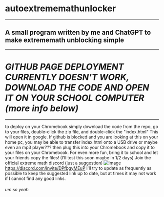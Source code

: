 # **autoextrememathunlocker**
***
## A small program written by me and ChatGPT to make extrememath unblocking simple
***
# ***GITHUB PAGE DEPLOYMENT CURRENTLY DOESN'T WORK, DOWNLOAD THE CODE AND OPEN IT ON YOUR SCHOOL COMPUTER (more info below)***
***
to deploy on your Chromebook simply download the code from the repo, go to your files, double-click the zip file, and double-click the "index.html" This will open it in google. If github is blocked and you are looking at this on your home pc, you may be able to transfer index.html onto a USB drive or maybe even an mp3 player??? then plug this into your Chromebook and copy it to your files on your Chromebook. For even more fun, bring it to school and let your friends copy the files! (I'll test this soon maybe in 1/2 days)
Join the official extreme math discord (just a suggestion)
![image](https://github.com/OrangeCatMan/autoextrememathunlocker/assets/83187564/e6fdc418-b99c-44c1-9788-4e746384c532)
https://discord.com/invite/DPfbgyMEuP
I'll try to update as frequently as possible to keep the suggested link up to date, but at times it may not work if I cannot find any good links.

###### um so yeah
